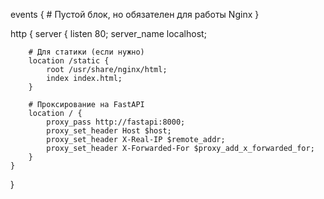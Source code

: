 events {
    # Пустой блок, но обязателен для работы Nginx
}

http {
    server {
        listen 80;
        server_name localhost;

        # Для статики (если нужно)
        location /static {
            root /usr/share/nginx/html;
            index index.html;
        }

        # Проксирование на FastAPI
        location / {
            proxy_pass http://fastapi:8000;
            proxy_set_header Host $host;
            proxy_set_header X-Real-IP $remote_addr;
            proxy_set_header X-Forwarded-For $proxy_add_x_forwarded_for;
        }
    }
}
